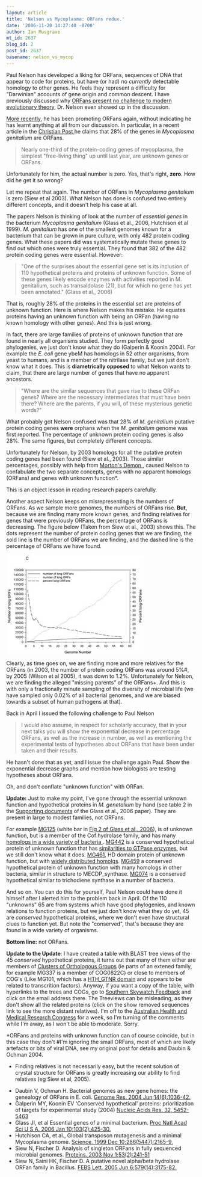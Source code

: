 ```yaml
---
layout: article
title: 'Nelson vs Mycoplasma: ORFans redux.'
date: '2006-11-20 14:27:40 -0700'
author: Ian Musgrave
mt_id: 2637
blog_id: 2
post_id: 2637
basename: nelson_vs_mycop
---
```

Paul Nelson has developed a liking for ORFans, sequences of DNA that appear to code for proteins, but have (or had) no _currently_ detectable homology to other genes. He feels they represent a difficulty for "Darwinian" accounts of gene origin and common descent. I have previously discussed why [ ORFans present no challenge to modern evolutionary theory](/archives/2006/04/an-argument-is.html), Dr. Nelson even showed up in the discussion. 

[ More recently](/archives/2006/11/evidence-of-des.html), he has been promoting ORFans again, without indicating he has learnt anything at all from our discussion. In particular, in a recent article in the [ Christian Post ](http://www.christianpost.com/article/20061117/23510.htm) he claims that 28% of the genes in _Mycoplasma genitalium_ are ORFans. 

> Nearly one-third of the protein-coding genes of mycoplasma, the simplest "free-living thing" up until last year, are unknown genes or ORFans.

Unfortunately for him, the actual number is zero. Yes, that's right, **zero**. How did he get it so wrong?

Let me repeat that again. The number of ORFans in _Mycoplasma genitalium_  is zero (Siew et al 2003). What Nelson has done is confused two entirely different concepts, and it doesn't help his case at all.  

The papers Nelson is thinking of look at the number of _essential genes_ in the bacterium _Mycoplasma genitalium_ (Glass et al., 2006, Hutchison et al 1999). _M. genitalium_ has one of the smallest genomes known for a bacterium that can be grown in pure culture, with only 482 protein coding genes. What these papers did was systematically mutate these genes to find out which ones were truly essential. They found that 382 of the 482 protein coding genes were essential. However:

> "One of the surprises about the essential gene set is its inclusion of 110 hypothetical proteins and proteins of unknown function. Some of these genes likely encode enzymes with activities reported in M. genitalium, such as transaldolase (21), but for which no gene has yet been annotated." (Glass et al., 2006)

That is, roughly 28% of the proteins in the essential set are proteins of unknown function. Here is where Nelson makes his mistake. He equates proteins having an unknown function with being an ORFan (having no known homology with other genes). And this is just wrong.

In fact, there are large families of proteins of unknown function that are found in nearly all organisms studied. They form perfectly good phylogenies, we just don't know what they do (Galperin & Koonin 2004). For example the _E. coli_ gene ybeM has homologs in 52 other organisms, from yeast to humans, and is a member of the nitrilase family, but we just don't know what it does. This is **diametrically opposed** to what Nelson wants to claim, that there are large number of genes that have no apparent ancestors.

>  "Where are the similar sequences that gave rise to these ORFan genes? Where are the necessary intermediates that must have been there? Where are the parents, if you will, of these mysterious genetic words?"

What probably got Nelson confused was that 28% of _M. genitalium_ putative protein coding genes **were** orphans when the _M. genitalium_ genome was first reported. The percentage of unknown protein coding genes is also 28%. The same figures, but completely different concepts. 

Unfortunately for Nelson, by 2003 homologs for all the putative protein coding genes had been found (Siew et al., 2003). Those similar percentages, possibly with help from [ Morton's Demon ](http://home.entouch.net/dmd/mortonsdemon.htm), caused Nelson to confabulate the two separate concepts, genes with no apparent homologs (ORFans) and genes with unknown function\*.

This is an object lesson in reading research papers carefully.

Another aspect Nelson keeps on misrepresenting is the numbers of ORFans. As we sample more genomes, the numbers of ORFans rise. **But**, because we are finding many more known genes, and finding relatives for genes that were previously ORFans, the percentage of ORFans is decreasing. The figure below (Taken from Siew et al., 2003) shows this. The dots represent the number of protein coding genes that we are finding, the sold line is the number of ORFans we are finding, and the dashed line is the percentage of ORFans we have found. 

[<img src="/uploads/2006/ORFan_figure-thumb.jpg" alt="ORFan_figure.jpg" width="366" height="264" />](/uploads/2006/ORFan_figure.jpg)

Clearly, as time goes on, we are finding more and more relatives for the ORFans (in 2003, the number of protein coding ORFans was around 5%#, by 2005 (Wilson et al 2005), it was down to 1.2%. Unfortunately for Nelson, we are finding the alleged "missing parents" of the ORFans+. And this is with only a fractionally minute sampling of the diversity of microbial life (we have sampled only 0.02% of all bacterial genomes, and we are biased towards a subset of human pathogens at that). 

Back in April I issued the following challenge to Paul Nelson


>  I would also assume, in respect for scholarly accuracy, that in your next talks you will show the exponential decrease in percentage ORFans, as well as the increase in number, as well as mentioning the experimental tests of hypotheses about ORFans that have been under taken and their results. 

He hasn't done that as yet, and I issue the challenge again Paul. Show the exponential decrease graphs and mention how biologists are testing hypotheses about ORFans.

Oh, and don't conflate "unknown function" with ORFan.

**Update:** Just to make my point, I've gone through the essential unknown function and hypothetical proteins in _M. genetalium_ by hand (see table 2 in the [Supporting documents](http://www.pnas.org/cgi/content/full/0510013103/DC1#T2) of the Glass et al., 2006 paper). They are present in large to modest families, not ORFans. 

For example [ MG125](http://www.ncbi.nlm.nih.gov/entrez/viewer.fcgi?val=12044977&amp;view=gp) (white bar in [Fig 2 of Glass et al., 2006](http://www.pnas.org/content/vol103/issue2/images/large/zpq0020607590002.jpeg)), is of unknown function, but is a member of the Cof hydrolase family, and has many [ homologs in a wide variety of bacteria ](http://www.ncbi.nlm.nih.gov/blast/treeview/blast_tree_view.cgi?request=page&amp;rid=1164068750-12935-24648474209.BLASTQ4&amp;dbname=nr&amp;queryID=gi|12044977&amp;distmode=on). [MG442]( http://www.ncbi.nlm.nih.gov/entrez/viewer.fcgi?val=12045301&amp;view=gp) is a conserved hypothetical protein of unknown function that has [similarities to GTPase enzymes](http://www.ncbi.nlm.nih.gov/blast/treeview/blast_tree_view.cgi?request=page&amp;rid=1164099696-18115-181293974365.BLASTQ4&amp;dbname=nr&amp;queryID=gi|12045301&amp;distmode=on&amp;screenWidth=1280), but we still don't know what it does. [MG461](http://www.ncbi.nlm.nih.gov/entrez/viewer.fcgi?val=12045320&amp;view=gp), HD domain protein of unknown function, but with [widely distributed homolgs](http://www.ncbi.nlm.nih.gov/blast/treeview/blast_tree_view.cgi?request=page&amp;rid=1164100061-28260-157458926616.BLASTQ4&amp;dbname=nr&amp;queryID=gi|12045320&amp;distmode=on&amp;screenWidth=1280). [MG459](http://www.ncbi.nlm.nih.gov/entrez/viewer.fcgi?val=12045318&amp;view=gp) a conserved hypothetical protein of unknown function with many homologs in other bacteria, similar in structure to MECDP_synthase. [ MG074]( http://www.ncbi.nlm.nih.gov/entrez/viewer.fcgi?db=protein&amp;val=12044926) is a conserved hypothetical similar to trichodiene synthase in a number of bacteria. 

And so on. You can do this for yourself, Paul Nelson could have done it himself after I alerted him to the problem back in April. Of the 110 "unknowns" 65 are from systems which have good phylogenies, and known relations to function proteins, but we just don't know what they do yet, 45 are _conserved_ hypothetical proteins, where we don't even have structural clues to function yet. But note the "conserved", that's because they are found in a wide variety of organisms.

**Bottom line:** not ORFans.

**Update to the Update**: I have created a table with BLAST tree views of the 45 _conserved_ hypothetical proteins, it turns out that many of them either are members of [Clusters of Orthologous Groups](http://www.ncbi.nlm.nih.gov/COG/grace/generin.cgi) (ie parts of an extened family, for example MG337 is a member of COG0822C) or close to members of COG's (Like MG101, which has a [HTH_GTNR domain](http://www.ncbi.nlm.nih.gov/Structure/cdd/wrpsb.cgi?RID=1164402653-3461-116432286717.BLASTQ4&amp;mode=all) and appears to be related to transcrition factors). Anyway, if you want a copy of the table, with hyperlinks to the trees and COGs, go to [Southern Skywatch Feedback](http://home.mira.net/~reynella/skywatch/ssky.htm#Feedback) and click on the email address there. The Treeviews can be misleading, as they don't show all the related proteins (click on the show removed sequences link to see the more distant relatives). I'm off to the [Australian Health and Medical Research Congress](http://www.ahmrcongress.org.au/) for a week, so I'm turning of the comments while I'm away, as I won't be able to moderate. Sorry. 

\*ORFans and proteins with unknown function can of course coincide, but in this case they don't
#I'm ignoring the small ORFans, most of which are likely artefacts or bits of viral DNA, see my original post for details and Daubin & Ochman 2004.
+ Finding relatives is not necessarily easy, but the recent solution of crystal structure for ORFans is greatly increasing our ability to find relatives (eg Siew et al, 2005).


* Daubin V, Ochman H. Bacterial genomes as new gene homes: the genealogy of ORFans in E. coli. [ Genome Res. 2004 Jun;14(6):1036-42. ]( http://www.genome.org/cgi/content/full/14/6/1036)
* Galperin MY, Koonin EV 'Conserved hypothetical' proteins: prioritization
of targets for experimental study (2004) [ Nucleic Acids Res. 32, 5452-5463  ](http://nar.oxfordjournals.org/cgi/reprint/32/18/5452) 
* Glass JI, et al	Essential genes of a minimal bacterium. [ Proc Natl Acad Sci U S A. 2006 Jan 10;103(2):425-30.](http://www.pnas.org/cgi/content/full/103/2/425)
* Hutchison CA, et al., Global transposon mutagenesis and a minimal Mycoplasma genome. [ Science. 1999 Dec 10;286(5447):2165-9.]( http://www.sciencemag.org/cgi/content/abstract/286/5447/2165) 
* Siew N, Fischer D. Analysis of singleton ORFans in fully sequenced microbial genomes. [ Proteins. 2003 Nov 1;53(2):241-51]( http://www3.interscience.wiley.com/cgi-bin/abstract/104558123/ABSTRACT?CRETRY=1&amp;SRETRY=0)
* Siew N, Saini HK, Fischer D. A putative novel alpha/beta hydrolase ORFan family in Bacillus. [ FEBS Lett. 2005 Jun 6;579(14):3175-82.]( http://www.sciencedirect.com/science?_ob=ArticleURL&amp;_udi=B6T36-4G3D4K6-1&amp;_coverDate=06%2F06%2F2005&amp;_alid=492149563&amp;_rdoc=1&amp;_fmt=&amp;_orig=search&amp;_qd=1&amp;_cdi=4938&amp;_sort=d&amp;view=c&amp;_acct=C000050221&amp;_version=1&amp;_urlVersion=0&amp;_userid=10&amp;md5=7fd9d004f1a481d74ce9bedaa1262a0f)
